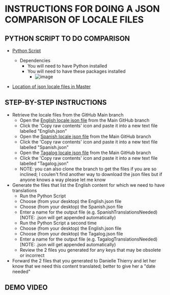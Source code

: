 # INSTRUCTIONS FOR DOING A JSON COMPARISON OF LOCALE FILES

## PYTHON SCRIPT TO DO COMPARISON
- [Python Script](https://github.com/department-of-veterans-affairs/va.gov-team/blob/master/products/health-care/checkin/translations/json-compare/JsonDiff.py)
  - Dependencies
    - You will need to have Python installed
    - You will need to have these packages installed
      - ![image](https://user-images.githubusercontent.com/86678742/218779394-68506b1b-a205-4788-a584-2c2f5959b8c1.png)

- [Location of json locale files in Master](https://github.com/department-of-veterans-affairs/vets-website/tree/main/src/applications/check-in/locales)

## STEP-BY-STEP INSTRUCTIONS
- Retrieve the locale files from the GitHub Main branch
    - Open the [English locale json file](https://github.com/department-of-veterans-affairs/vets-website/blob/main/src/applications/check-in/locales/en/translation.json) from the Main GitHub branch
    - Click the 'Copy raw contents' icon and paste it into a new text file labelled "English.json"
    - Open the [Spanish locale json file](https://github.com/department-of-veterans-affairs/vets-website/blob/main/src/applications/check-in/locales/es/translation.json) from the Main GitHub branch
    - Click the 'Copy raw contents' icon and paste it into a new text file labelled "Spanish.json"
    - Open the [Tagalog locale json file](https://github.com/department-of-veterans-affairs/vets-website/blob/main/src/applications/check-in/locales/tl/translation.json) from the Main GitHub branch
    - Click the 'Copy raw contents' icon and paste it into a new text file labelled "Tagalog.json"
    - NOTE: you can also clone the branch to get the files if you are so inclined; I coulen't find another way to download the json files but if anyone knows a way please let me know
- Generate the files that list the English content for which we need to have translations
  - Run the Python Script
  - Choose (from your desktop) the English.json file 
  - Choose (from your desktop) the Spanish.json file
  - Enter a name for the output file (e.g. SpanishTranslationsNeeded) [NOTE: .json will get appended automatically)
  - Run the Python Script a second time
  - Choose (from your desktop) the English.json file 
  - Choose (from your desktop) the Tagalog.json file
  - Enter a name for the output file (e.g. TagalogTranslationsNeeded) [NOTE: .json will get appended automatically)
  - Review the 2 files you generated for any keys that may be obsolete or incorrect
- Forward the 2 files that you generated to Danielle Thierry and let her know that we need this content translated; better to give her a "date needed"

## DEMO VIDEO 
